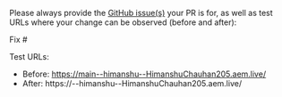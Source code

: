 Please always provide the [GitHub issue(s)](../issues) your PR is for, as well as test URLs where your change can be observed (before and after):

Fix #<gh-issue-id>

Test URLs:
- Before: https://main--himanshu--HimanshuChauhan205.aem.live/
- After: https://<branch>--himanshu--HimanshuChauhan205.aem.live/
